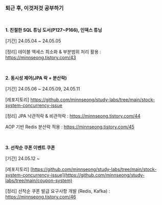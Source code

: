 <h3> 퇴근 후, 이것저것 공부하기 </h3>

<br>

**1. 친절한 SQL 튜닝 도서(P127~P166), 인덱스 튜닝**

[기간] 24.05.04 ~ 24.05.05

[정리] 테이블 액세스 최소화 & 부분범위 처리 활용 : https://minnseong.tistory.com/43

<br>

**2. 동시성 제어(JPA 락 + 분산락)**

[기간] 24.05.06 ~ 24.05.09, 24.05.11

[레포지토리] https://github.com/minnseong/study-labs/tree/main/stock-system-concurrency-issue

[정리] JPA 낙관적락 & 비관적락 : https://minnseong.tistory.com/44

AOP 기반 Redis 분산락 적용 : https://minnseong.tistory.com/45

<br>

**3. 선착순 쿠폰 이벤트 쿠폰**

[기간] 24.05.12 ~ 

[레포지토리] [https://github.com/minnseong/study-labs/tree/main/stock-system-concurrency-issue](https://github.com/minnseong/study-labs/tree/main/coupon-system)

[정리] 선착순 쿠폰 발급 요구사항 개발 (Redis, Kafka) : https://minnseong.tistory.com/46
